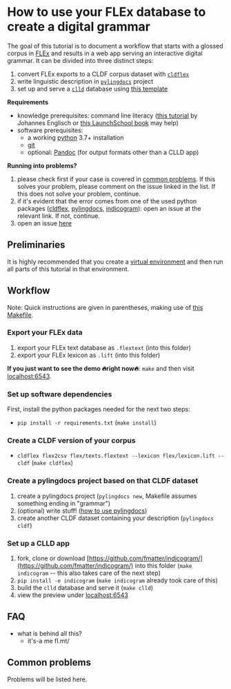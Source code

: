 # How to use your FLEx database to create a digital grammar

The goal of this tutorial is to document a workflow that starts with a glossed corpus in [FLEx](https://software.sil.org/fieldworks/) and results in a web app serving an interactive digital grammar.
It can be divided into three distinct steps:

1. convert FLEx exports to a CLDF corpus dataset with [`cldflex`](https://cldflex.readthedocs.io)
2. write linguistic description in [`pylingdocs`](https://pylingdocs.readthedocs.io) project
3. set up and serve a [`clld`](clld.org/) database using [this template](https://github.com/fmatter/indicogram/)

**Requirements**

* knowledge prerequisites: command line literacy ([this tutorial](https://github.com/dictionaria/pydictionaria/blob/master/docs/intro-commandline.md) by Johannes Englisch or [this LaunchSchool book](https://launchschool.com/books/command_line/read/introduction) may help)
* software prerequisites:
    * a working [python](https://www.python.org/) 3.7+ installation
    * [git](https://www.linode.com/docs/guides/how-to-install-git-on-linux-mac-and-windows/)
    * optional: [Pandoc](https://pandoc.org/installing.html) (for output formats other than a CLLD app)

**Running into problems?**

1. please check first if your case is covered in [common problems](#common-problems). If this solves your problem, please comment on the issue linked in the list. If this does not solve your problem, continue.
2. if it's evident that the error comes from one of the used python packages ([cldflex](https://github.com/fmatter/cldflex/issues), [pylingdocs](https://github.com/fmatter/pylingdocs/issues), [indicogram](https://github.com/fmatter/indicogram/issues)): open an issue at the relevant link. If not, continue.
3. open an issue [here](https://github.com/fmatter/flex-grammar-tutorial/issues)


## Preliminaries
It is highly recommended that you create a [virtual environment](https://docs.python.org/3/library/venv.html) and then run all parts of this tutorial in that environment.

## Workflow
Note: Quick instructions are given in parentheses, making use of [this Makefile](Makefile).

### Export your FLEx data
1. export your FLEx text database as `.flextext` (into this folder)
2. export your FLEx lexicon as `.lift` (into this folder)

**If you just want to see the demo 🔥right now🔥**: `make` and then visit [localhost:6543](127.0.0.1:6543).

### Set up software dependencies
First, install the python packages needed for the next two steps:
* `pip install -r requirements.txt` (`make install`)

### Create a CLDF version of your corpus
* `cldflex flex2csv flex/texts.flextext --lexicon flex/lexicon.lift --cldf` (`make cldflex`)

### Create a pylingdocs project based on that CLDF dataset
1. create a pylingdocs project (`pylingdocs new`, Makefile assumes something ending in "grammar")
2. (optional) write stuff! ([how to use pylingdocs](https://pylingdocs.readthedocs.io/en/latest/usage.html#quick-start))
3. create another CLDF dataset containing your description (`pylingdocs cldf`)

### Set up a CLLD app
1. fork, clone or download [https://github.com/fmatter/indicogram/](https://github.com/fmatter/indicogram/) into this folder (`make indicogram` -- this also takes care of the next step)
2. `pip install -e indicogram` (`make indicogram` already took care of this)
3. build the `clld` database and serve it (`make clld`)
4. view the preview under [localhost:6543](127.0.0.1:6543)

## FAQ
* what is behind all this?
    * it's-a me fl.mt/

## Common problems
Problems will be listed here.